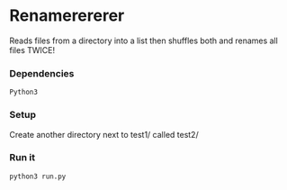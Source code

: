 # Renamerererer

Reads files from a directory into a list then shuffles both and renames all files TWICE!

### Dependencies

    Python3

### Setup

Create another directory next to test1/ called test2/

### Run it

    python3 run.py
